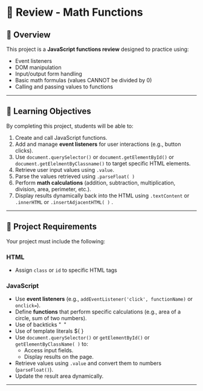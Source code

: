 # 🧮 Review - Math Functions

## 📘 Overview
This project is a **JavaScript functions review** designed to practice using:
- Event listeners  
- DOM manipulation  
- Input/output form handling  
- Basic math formulas (values CANNOT be divided by 0)
- Calling and passing values to functions  

---

## 🎯 Learning Objectives
By completing this project, students will be able to:
1. Create and call JavaScript functions.
2. Add and manage **event listeners** for user interactions (e.g., button clicks).
3. Use `document.querySelector()` or `document.getElementById()` or `document.getElelmentByClassname()` to target specific HTML elements.
4. Retrieve user input values using `.value`.
5. Parse the values retrieved using `.parseFloat( )`
6. Perform **math calculations** (addition, subtraction, multiplication, division, area, perimeter, etc.).
7. Display results dynamically back into the HTML using `.textContent` or `.innerHTML` or `.insertAdjacentHTML( )` .

---

## 🧩 Project Requirements
Your project must include the following:

### HTML
- Assign `class` or `id` to specific HTML tags 

### JavaScript
- Use **event listeners** (e.g., `addEventListener('click', functionName)` or `onclick=`).
- Define **functions** that perform specific calculations (e.g., area of a circle, sum of two numbers).
- Use of backticks "` `"
- Use of template literals ${ }
- Use `document.querySelector()` or `getElementById()` or `getElementByClassName( )` to:
  - Access input fields.
  - Display results on the page.
- Retrieve values using `.value` and convert them to numbers (`parseFloat()`).
- Update the result area dynamically.

---
